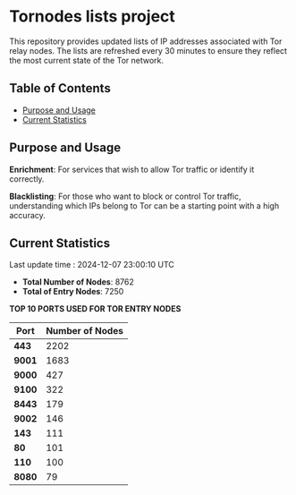 # Tornodes lists project

This repository provides updated lists of IP addresses associated with Tor relay nodes. The lists are refreshed every 30 minutes to ensure they reflect the most current state of the Tor network.

## Table of Contents

- [Purpose and Usage](#purpose-and-usage)
- [Current Statistics](#current-statistics)


## Purpose and Usage

**Enrichment**: For services that wish to allow Tor traffic or identify it correctly.

**Blacklisting**: For those who want to block or control Tor traffic, understanding which IPs belong to Tor can be a starting point with a high accuracy.

## Current Statistics

Last update time : 2024-12-07 23:00:10 UTC

- **Total Number of Nodes**: 8762
- **Total of Entry Nodes**: 7250

**TOP 10 PORTS USED FOR TOR ENTRY NODES**

| **Port** | **Number of Nodes** |
|------|-----------------|
| **443**   | 2202  |
| **9001**   | 1683  |
| **9000**   | 427  |
| **9100**   | 322  |
| **8443**   | 179  |
| **9002**   | 146  |
| **143**   | 111  |
| **80**   | 101  |
| **110**   | 100  |
| **8080**   | 79  |

